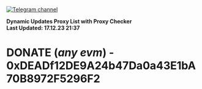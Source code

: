 [![Telegram channel](https://img.shields.io/endpoint?url=https://runkit.io/damiankrawczyk/telegram-badge/branches/master?url=https://t.me/n4z4v0d)](https://t.me/n4z4v0d) 

**Dynamic Updates Proxy List with Proxy Checker**  
**Last Updated: 17.12.23 21:37**

# DONATE (_any evm_) - 0xDEADf12DE9A24b47Da0a43E1bA70B8972F5296F2
